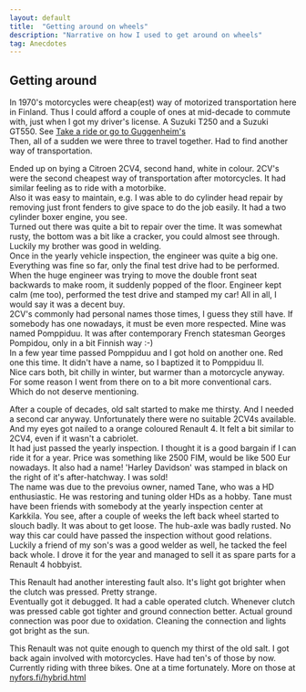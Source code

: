 ```yaml
---
layout: default
title:  "Getting around on wheels"
description: "Narrative on how I used to get around on wheels"
tag: Anecdotes
---
```


## Getting around

In 1970's motorcycles were cheap(est) way of motorized transportation here in Finland. Thus I could afford a couple of ones at mid-decade to commute with, just when I got my driver's license. A Suzuki T250 and a Suzuki GT550. See [Take a ride or go to Guggenheim's](https://veikkonyfors.github.io/blog/2022/04/18/ride-or-guggenhein.html)  
Then, all of a sudden we were three to travel together. Had to find another way of transportation.  

Ended up on bying a Citroen 2CV4, second hand, white in colour. 2CV's were the second cheapest way of transportation after motorcycles. It had similar feeling as to ride with a motorbike.  
Also it was easy to maintain, e.g. I was able to do cylinder head repair by removing just front fenders to give space to do the job easily. It had a two cylinder boxer engine, you see.  
Turned out there was quite a bit to repair over the time. It was somewhat rusty, the bottom was a bit like a cracker, you could almost see through. Luckily my brother was good in welding.  
Once in the yearly vehicle inspection, the engineer was quite a big one. Everything was fine so far, only the final test drive had to be performed. When the huge engineer was trying to move the double front seat backwards to make room, it suddenly popped of the floor. Engineer kept calm (me too), performed the test drive and stamped my car!
All in all, I would say it was a decent buy.   
2CV's commonly had personal names those times, I guess they still have. If somebody has one nowadays, it must be even more respected. Mine was named Pomppiduu. It was after contemporary French statesman Georges Pompidou, only in a bit Finnish way :-)  
In a few year time passed Pomppiduu and I got hold on another one. Red one this time. It didn't have a name, so I baptized it to Pomppiduu II.  
Nice cars both, bit chilly in winter, but warmer than a motorcycle anyway. For some reason I went from there on to a bit more conventional cars. Which do not deserve mentioning.  

After a couple of decades, old salt started to make me thirsty. And I needed a second car anyway. Unfortunately there were no suitable 2CV4s available. And my eyes got nailed to a orange coloured Renault 4. It felt a bit similar to 2CV4, even if it wasn't a cabriolet.  
It had just passed the yearly inspection. I thought it is a good bargain if I can ride it for a year. Price was something like 2500 FIM, would be like 500 Eur nowadays.
It also had a name! 'Harley Davidson' was stamped in black on the right of it's after-hatchway. I was sold!  
The name was due to the prevoius owner, named Tane, who was a HD enthusiastic. He was restoring and tuning older HDs as a hobby. Tane must have been friends with somebody at the yearly inspection center at Karkkila. You see, after a couple of weeks the left back wheel started to slouch badly. It was about to get loose. The hub-axle was badly rusted. No way this car could have passed the inspection without good relations. Luckily a friend of my son's was a good welder as well, he tacked the feel back whole. I drove it for the year and managed to sell it as spare parts for a Renault 4 hobbyist.

This Renault had another interesting fault also. It's light got brighter when the clutch was pressed. Pretty strange.  
Eventually got it debugged. It had a cable operated clutch. Whenever clutch was pressed cable got tighter and ground connection better. Actual ground connection was poor due to oxidation. Cleaning the connection and lights got bright as the sun.

This Renault was not quite enough to quench my thirst of the old salt. I got back again involved with motorcycles. Have had ten's of those by now. Currently riding with three bikes. One at a time fortunately.  More on those at [nyfors.fi/hybrid.html](https://www.nyfors.fi/hybrid.html)

